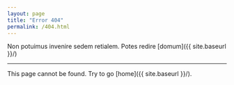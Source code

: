 ```yaml
---
layout: page
title: "Error 404"
permalink: /404.html
---
```


Non potuimus invenire sedem retialem. Potes redire [domum]({{ site.baseurl }}/)

***

This page cannot be found. Try to go [home]({{ site.baseurl }}/).